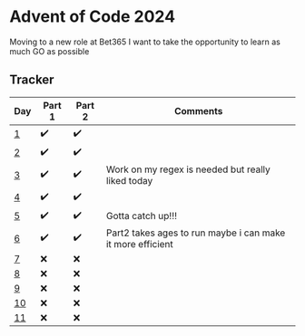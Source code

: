 # Advent of Code 2024

Moving to a new role at Bet365 I want to take the opportunity to learn as much GO as possible

## Tracker

| Day                                        | Part 1 | Part 2 | Comments                                                   |
|--------------------------------------------|-------|-------|------------------------------------------------------------|
| [1](https://adventofcode.com/2024/day/1)   | ✔️    | ✔️    |                                                            |   
| [2](https://adventofcode.com/2024/day/2)   | ✔️    | ✔️    |                                                            |   
| [3](https://adventofcode.com/2024/day/3)   | ✔️    | ✔️    | Work on my regex is needed but really liked today          |
| [4](https://adventofcode.com/2024/day/4)   | ✔️    | ✔️    |                                                            |
| [5](https://adventofcode.com/2024/day/5)   | ✔️    | ✔️    | Gotta catch up!!!                                          |
| [6](https://adventofcode.com/2024/day/6)   | ✔️    | ✔️    | Part2 takes ages to run maybe i can make it more efficient |
| [7](https://adventofcode.com/2024/day/7)   | ❌️    | ❌️    |                                                            |
| [8](https://adventofcode.com/2024/day/8)   | ❌️    | ❌️    |                                                            |
| [9](https://adventofcode.com/2024/day/9)   | ❌️    | ❌️    |                                                            |
| [10](https://adventofcode.com/2024/day/10) | ❌    | ❌️    |                                                            |
| [11](https://adventofcode.com/2024/day/11) | ❌️    | ❌️    |                                                            |
